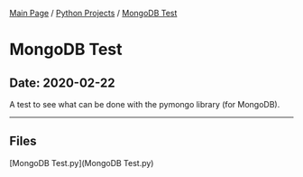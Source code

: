 [Main Page](/) / [Python Projects](/python) / [MongoDB Test](/python/2020-02-22_MongoDB_Test)

# MongoDB Test

## Date: 2020-02-22

A test to see what can be done with the pymongo library (for MongoDB).

-----

## Files

[MongoDB Test.py](MongoDB Test.py)